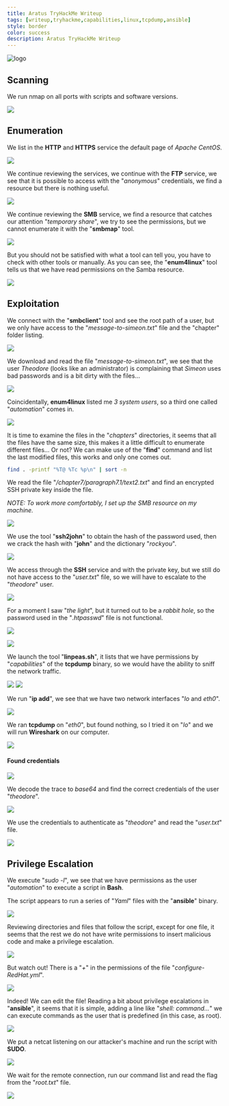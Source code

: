 ```yaml
---
title: Aratus TryHackMe Writeup
tags: [writeup,tryhackme,capabilities,linux,tcpdump,ansible]
style: border
color: success
description: Aratus TryHackMe Writeup
---
```


![logo](/_posts/Aratus/1.png)

## Scanning
We run nmap on all ports with scripts and software versions.

![](2.png)

## Enumeration
We list in the **HTTP** and **HTTPS** service the default page of *Apache CentOS*. 

![](3.png)

We continue reviewing the services, we continue with the **FTP** service, we see that it is possible to access with the "*anonymous*" credentials, we find a resource but there is nothing useful.

![](4.png)

We continue reviewing the **SMB** service, we find a resource that catches our attention "*temporary share*", we try to see the permissions, but we cannot enumerate it with the "**smbmap**" tool.

![](5.png)

But you should not be satisfied with what a tool can tell you, you have to check with other tools or manually.
As you can see, the "**enum4linux**" tool tells us that we have read permissions on the Samba resource.

![](6.png)


## Exploitation
We connect with the "**smbclient**" tool and see the root path of a user, but we only have access to the "*message-to-simeon.txt*" file and the "chapter" folder listing.

![](7.png)

We download and read the file "*message-to-simeon.txt*", we see that the user *Theodore* (looks like an administrator) is complaining that *Simeon* uses bad passwords and is a bit dirty with the files...

![](8.png)

Coincidentally, **enum4linux** listed me *3 system users*, so a third one called "*automation*" comes in.

![](9.png)

It is time to examine the files in the "*chapters*" directories, it seems that all the files have the same size, this makes it a little difficult to enumerate different files... Or not? We can make use of the "**find**" command and list the last modified files, this works and only one comes out. 

```bash
find . -printf "%T@ %Tc %p\n" | sort -n
```

We read the file "*/chapter7/paragraph7.1/text2.txt*" and find an encrypted SSH private key inside the file. 

*NOTE: To work more comfortably, I set up the SMB resource on my machine.*

![](10.png)

We use the tool "**ssh2john**" to obtain the hash of the password used, then we crack the hash with "**john**" and the dictionary "*rockyou*".

![](11.png)

We access through the **SSH** service and with the private key, but we still do not have access to the "*user.txt*" file, so we will have to escalate to the "*theodore*" user.

![](12.png)

For a moment I saw "*the light*", but it turned out to be a *rabbit hole*, so the password used in the "*.htpasswd*" file is not functional.

![](13.png)

![](14.png)

We launch the tool "**linpeas.sh**", it lists that we have permissions by "*capabilities*" of the **tcpdump** binary, so we would have the ability to sniff the network traffic.

![](15.png)
![](16.png)

We run "**ip add**", we see that we have two network interfaces "*lo* and *eth0*".

![](18.png)

We ran **tcpdump** on "*eth0*", but found nothing, so I tried it on "*lo*" and we will run **Wireshark** on our computer.

![](17.png)

#### Found credentials

![](19.png)

We decode the trace to *base64* and find the correct credentials of the user "*theodore*".

![](20.png)

We use the credentials to authenticate as "*theodore*" and read the "*user.txt*" file.

![](21.png)


## Privilege Escalation
We execute "*sudo -l*", we see that we have permissions as the user "*automation*" to execute a script in **Bash**.

The script appears to run a series of "*Yaml*" files with the "**ansible**" binary.

![](22.png)

Reviewing directories and files that follow the script, except for one file, it seems that the rest we do not have write permissions to insert malicious code and make a privilege escalation.

![](23.png)

But watch out! There is a "*+*" in the permissions of the file "*configure-RedHat.yml*".

![](24.png)

Indeed! We can edit the file! Reading a bit about privilege escalations in "**ansible**", it seems that it is simple, adding a line like "*shell: command...*" we can execute commands as the user that is predefined (in this case, as root).

![](25.png)

We put a netcat listening on our attacker's machine and run the script with **SUDO**.

![](26.png)

We wait for the remote connection, run our command list and read the flag from the "*root.txt*" file.

![](27.png)
